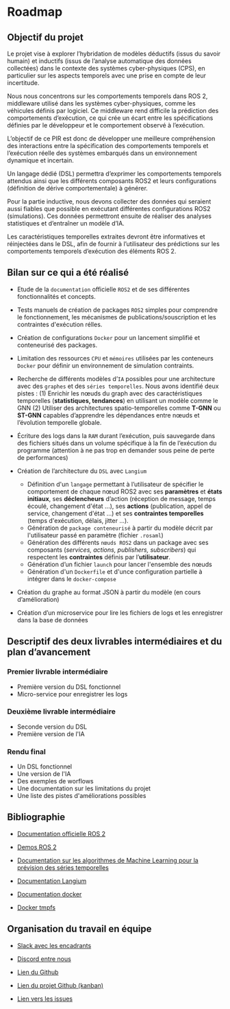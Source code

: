 # Roadmap

## Objectif du projet

Le projet vise à explorer l’hybridation de modèles déductifs (issus du savoir humain) et inductifs (issus de l’analyse automatique des données collectées) dans le contexte des systèmes cyber-physiques (CPS), en particulier sur les aspects temporels avec une prise en compte de leur incertitude.

Nous nous concentrons sur les comportements temporels dans ROS 2, middleware utilisé dans les systèmes cyber-physiques, comme les véhicules définis par logiciel. Ce middleware rend difficile la prédiction des comportements d’exécution, ce qui crée un écart entre les spécifications définies par le développeur et le comportement observé à l’exécution.

L’objectif de ce PIR est donc de développer une meilleure compréhension des interactions entre la spécification des comportements temporels et l’exécution réelle des systèmes embarqués dans un environnement dynamique et incertain.

Un langage dédié (DSL) permettra d’exprimer les comportements temporels attendus ainsi que les différents composants ROS2 et leurs configurations (définition de dérive comportementale) à générer.

Pour la partie inductive, nous devons collecter des données qui seraient aussi fiables que possible en exécutant différentes configurations ROS2 (simulations). Ces données permettront ensuite de réaliser des analyses statistiques et d’entraîner un modèle d’IA.

Les caractéristiques temporelles extraites devront être informatives et réinjectées dans le DSL, afin de fournir à l’utilisateur des prédictions sur les comportements temporels d’exécution des éléments ROS 2.

## Bilan sur ce qui a été réalisé

- Etude de la `documentation` officielle `ROS2` et de ses différentes fonctionnalités et concepts.

- Tests manuels de création de packages `ROS2` simples pour comprendre le fonctionnement, les mécanismes de publications/souscription et les contraintes d'exécution rélles.

- Création de configurations `Docker` pour un lancement simplifié et conteneurisé des packages.

- Limitation des ressources `CPU` et `mémoires` utilisées par les conteneurs `Docker` pour définir un environnement de simulation contraints.

- Recherche de différents modèles d’`IA` possibles pour une architecture avec des `graphes` et des `séries temporelles`. Nous avons identifié deux pistes : (1) Enrichir les nœuds du graph avec des caractéristiques temporelles (**statistiques, tendances**) en utilisant un modèle comme le GNN (2) Utiliser des architectures spatio-temporelles comme **T-GNN** ou **ST-GNN** capables d’apprendre les dépendances entre nœuds et l’évolution temporelle globale.

- Écriture des logs dans la `RAM` durant l’exécution, puis sauvegarde dans des fichiers situés dans un volume spécifique à la fin de l’exécution du programme (attention à ne pas trop en demander sous peine de perte de performances)

- Création de l’architecture du `DSL` avec `Langium`
    - Définition d'un `langage` permettant à l’utilisateur de spécifier le comportement de chaque nœud ROS2 avec ses **paramètres** et **états initiaux**, ses **déclencheurs** d’action (réception de message, temps écoulé, changement d'état ...), ses **actions** (publication, appel de service, changement d'état ...) et ses **contraintes temporelles** (temps d'exécution, délais, jitter ...).
    - Génération de `package conteneurisé` à partir du modèle décrit par l'utilisateur passé en paramètre (fichier `.rosaml`)
    - Génération des différents `nœuds ROS2` dans un package avec ses composants (*services, actions, publishers, subscribers*) qui respectent les **contraintes** définis par l’**utilisateur**.
    - Génération d’un fichier `launch` pour lancer l'ensemble des nœuds
    - Génération d'un `Dockerfile` et d'unce configuration partielle à intégrer dans le `docker-compose`

- Création du graphe au format JSON à partir du modèle (en cours d’amélioration)
- Création d’un microservice pour lire les fichiers de logs et les enregistrer dans la base de données

## Descriptif des deux livrables intermédiaires et du plan d’avancement

### Premier livrable intermédiaire

- Première version du DSL fonctionnel
- Micro-service pour enregistrer les logs

### Deuxième livrable intermédiaire

- Seconde version du DSL
- Première version de l'IA

### Rendu final

- Un DSL fonctionnel
- Une version de l'IA
- Des exemples de worflows
- Une documentation sur les limitations du projet
- Une liste des pistes d'améliorations possibles

## Bibliographie

- [Documentation officielle ROS 2](https://docs.ros.org/en/rolling/index.html)

- [Demos ROS 2](https://github.com/ros2/demos/tree/jazzy)

- [Documentation sur les algorithmes de Machine Learning pour la prévision des séries temporelles](https://medium.com/@ideaacademy/les-algorithmes-du-machine-learning-pour-la-pr%C3%A9vision-des-s%C3%A9ries-temporelles-partie-i-2b75abae4087)

- [Documentation Langium](https://github.com/eclipse-langium/langium)

- [Documentation docker](https://docs.docker.com)

- [Docker tmpfs](https://docs.docker.com/engine/storage/tmpfs)

## Organisation du travail en équipe

- [Slack avec les encadrants](https://app.slack.com/client/TMW14CTRD/C08RKFX7S2C)

- [Discord entre nous](https://discord.com)

- [Lien du Github](https://github.com/Colin-de-Seroux/temporal-model-hybridization)

- [Lien du projet Github (kanban)](https://github.com/users/Colin-de-Seroux/projects/2)

- [Lien vers les issues](https://github.com/Colin-de-Seroux/temporal-model-hybridization/issues)
